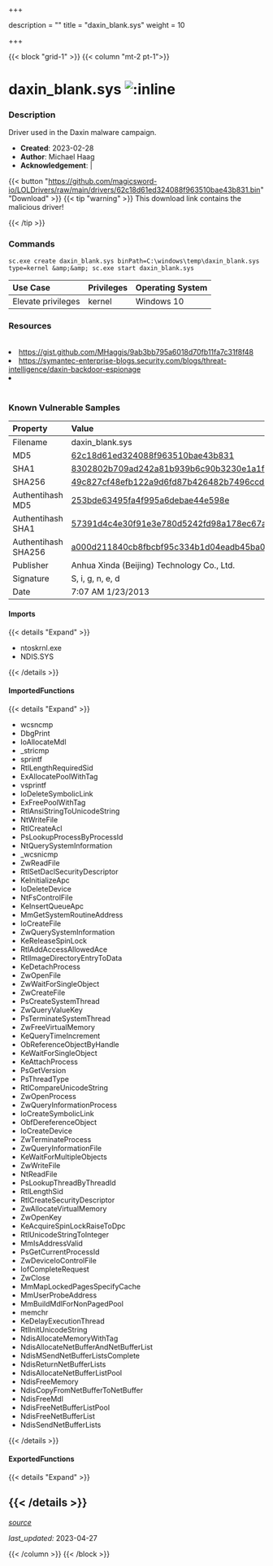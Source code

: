 +++

description = ""
title = "daxin_blank.sys"
weight = 10

+++


{{< block "grid-1" >}}
{{< column "mt-2 pt-1">}}


# daxin_blank.sys ![:inline](/images/twitter_verified.png) 


### Description

Driver used in the Daxin malware campaign.

- **Created**: 2023-02-28
- **Author**: Michael Haag
- **Acknowledgement**:  | [](https://twitter.com/)

{{< button "https://github.com/magicsword-io/LOLDrivers/raw/main/drivers/62c18d61ed324088f963510bae43b831.bin" "Download" >}}
{{< tip "warning" >}}
This download link contains the malicious driver!

{{< /tip >}}

### Commands

```
sc.exe create daxin_blank.sys binPath=C:\windows\temp\daxin_blank.sys     type=kernel &amp;&amp; sc.exe start daxin_blank.sys
```

| Use Case | Privileges | Operating System | 
|:---- | ---- | ---- |
| Elevate privileges | kernel | Windows 10 |

### Resources
<br>
<li><a href="https://gist.github.com/MHaggis/9ab3bb795a6018d70fb11fa7c31f8f48">https://gist.github.com/MHaggis/9ab3bb795a6018d70fb11fa7c31f8f48</a></li>
<li><a href="https://symantec-enterprise-blogs.security.com/blogs/threat-intelligence/daxin-backdoor-espionage">https://symantec-enterprise-blogs.security.com/blogs/threat-intelligence/daxin-backdoor-espionage</a></li>
<li><a href=""></a></li>
<br>

### Known Vulnerable Samples

| Property           | Value |
|:-------------------|:------|
| Filename           | daxin_blank.sys |
| MD5                | [62c18d61ed324088f963510bae43b831](https://www.virustotal.com/gui/file/62c18d61ed324088f963510bae43b831) |
| SHA1               | [8302802b709ad242a81b939b6c90b3230e1a1f1e](https://www.virustotal.com/gui/file/8302802b709ad242a81b939b6c90b3230e1a1f1e) |
| SHA256             | [49c827cf48efb122a9d6fd87b426482b7496ccd4a2dbca31ebbf6b2b80c98530](https://www.virustotal.com/gui/file/49c827cf48efb122a9d6fd87b426482b7496ccd4a2dbca31ebbf6b2b80c98530) |
| Authentihash MD5   | [253bde63495fa4f995a6debae44e598e](https://www.virustotal.com/gui/search/authentihash%253A253bde63495fa4f995a6debae44e598e) |
| Authentihash SHA1  | [57391d4c4e30f91e3e780d5242fd98a178ec67ac](https://www.virustotal.com/gui/search/authentihash%253A57391d4c4e30f91e3e780d5242fd98a178ec67ac) |
| Authentihash SHA256| [a000d211840cb8fbcbf95c334b1d04eadb45ba03b0413c96472e47e9e22413ff](https://www.virustotal.com/gui/search/authentihash%253Aa000d211840cb8fbcbf95c334b1d04eadb45ba03b0413c96472e47e9e22413ff) |
| Publisher         | Anhua Xinda (Beijing) Technology Co., Ltd. |
| Signature         | S, i, g, n, e, d   |
| Date                | 7:07 AM 1/23/2013 |


#### Imports
{{< details "Expand" >}}
* ntoskrnl.exe
* NDIS.SYS

{{< /details >}}
#### ImportedFunctions
{{< details "Expand" >}}
* wcsncmp
* DbgPrint
* IoAllocateMdl
* _stricmp
* sprintf
* RtlLengthRequiredSid
* ExAllocatePoolWithTag
* vsprintf
* IoDeleteSymbolicLink
* ExFreePoolWithTag
* RtlAnsiStringToUnicodeString
* NtWriteFile
* RtlCreateAcl
* PsLookupProcessByProcessId
* NtQuerySystemInformation
* _wcsnicmp
* ZwReadFile
* RtlSetDaclSecurityDescriptor
* KeInitializeApc
* IoDeleteDevice
* NtFsControlFile
* KeInsertQueueApc
* MmGetSystemRoutineAddress
* IoCreateFile
* ZwQuerySystemInformation
* KeReleaseSpinLock
* RtlAddAccessAllowedAce
* RtlImageDirectoryEntryToData
* KeDetachProcess
* ZwOpenFile
* ZwWaitForSingleObject
* ZwCreateFile
* PsCreateSystemThread
* ZwQueryValueKey
* PsTerminateSystemThread
* ZwFreeVirtualMemory
* KeQueryTimeIncrement
* ObReferenceObjectByHandle
* KeWaitForSingleObject
* KeAttachProcess
* PsGetVersion
* PsThreadType
* RtlCompareUnicodeString
* ZwOpenProcess
* ZwQueryInformationProcess
* IoCreateSymbolicLink
* ObfDereferenceObject
* IoCreateDevice
* ZwTerminateProcess
* ZwQueryInformationFile
* KeWaitForMultipleObjects
* ZwWriteFile
* NtReadFile
* PsLookupThreadByThreadId
* RtlLengthSid
* RtlCreateSecurityDescriptor
* ZwAllocateVirtualMemory
* ZwOpenKey
* KeAcquireSpinLockRaiseToDpc
* RtlUnicodeStringToInteger
* MmIsAddressValid
* PsGetCurrentProcessId
* ZwDeviceIoControlFile
* IofCompleteRequest
* ZwClose
* MmMapLockedPagesSpecifyCache
* MmUserProbeAddress
* MmBuildMdlForNonPagedPool
* memchr
* KeDelayExecutionThread
* RtlInitUnicodeString
* NdisAllocateMemoryWithTag
* NdisAllocateNetBufferAndNetBufferList
* NdisMSendNetBufferListsComplete
* NdisReturnNetBufferLists
* NdisAllocateNetBufferListPool
* NdisFreeMemory
* NdisCopyFromNetBufferToNetBuffer
* NdisFreeMdl
* NdisFreeNetBufferListPool
* NdisFreeNetBufferList
* NdisSendNetBufferLists

{{< /details >}}
#### ExportedFunctions
{{< details "Expand" >}}

{{< /details >}}
-----



[*source*](https://github.com/magicsword-io/LOLDrivers/tree/main/yaml/daxin_blank.yaml)

*last_updated:* 2023-04-27








{{< /column >}}
{{< /block >}}
